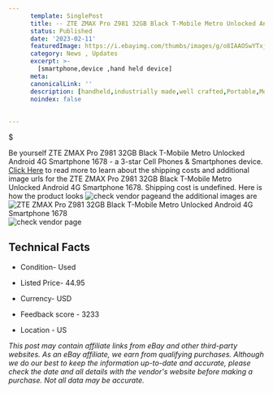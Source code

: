 ```yaml
---
      template: SinglePost
      title: -- ZTE ZMAX Pro Z981 32GB Black T-Mobile Metro Unlocked Android 4G Smartphone 1678
      status: Published
      date: '2023-02-11'
      featuredImage: https://i.ebayimg.com/thumbs/images/g/o8IAAOSwYTxjuOah/s-l225.jpg
      category: News , Updates
      excerpt: >-
        [smartphone,device ,hand held device]
      meta:
      canonicalLink: ''
      description: [handheld,industrially made,well crafted,Portable,Mobile,Compact,Convenient,Lightweight,Maneuverable,Man-portable,Miniature,Carriable,Hand-held,Light,Holdable,Transportable,Mobile device,Pocket-sized,On-the-go,Wireless,Cordless,Compact size,Convenient size, smartphone,device ,hand held device]
      noindex: false
      
        
---
```

$

Be yourself ZTE ZMAX Pro Z981 32GB Black T-Mobile Metro Unlocked Android 4G Smartphone 1678 - a 3-star Cell Phones & Smartphones device. [Click Here](https://www.ebay.com/itm/175563911893?hash=item28e06cb2d5%3Ag%3Ao8IAAOSwYTxjuOah&mkevt=1&mkcid=1&mkrid=711-53200-19255-0&campid=%253CePNCampaignId%253E&customid=%253CreferenceId%253E&toolid=10049) to read more to learn about the shipping costs and additional image urls for the ZTE ZMAX Pro Z981 32GB Black T-Mobile Metro Unlocked Android 4G Smartphone 1678. Shipping cost is undefined. Here is how the product looks ![check vendor page](https://i.ebayimg.com/thumbs/images/g/o8IAAOSwYTxjuOah/s-l225.jpg)and the additional images are![ZTE ZMAX Pro Z981 32GB Black T-Mobile Metro Unlocked Android 4G Smartphone 1678](https://i.ebayimg.com/images/g/o8IAAOSwYTxjuOah/s-l1200.jpg)![check vendor page](https://origin-galleryplus.ebayimg.com/ws/web/175563911893_2_0_1/225x225.jpg,https://origin-galleryplus.ebayimg.com/ws/web/175563911893_3_0_1/225x225.jpg,https://origin-galleryplus.ebayimg.com/ws/web/175563911893_4_0_1/225x225.jpg,https://origin-galleryplus.ebayimg.com/ws/web/175563911893_5_0_1/225x225.jpg,https://origin-galleryplus.ebayimg.com/ws/web/175563911893_6_0_1/225x225.jpg,https://origin-galleryplus.ebayimg.com/ws/web/175563911893_7_0_1/225x225.jpg,https://origin-galleryplus.ebayimg.com/ws/web/175563911893_8_0_1/225x225.jpg,https://origin-galleryplus.ebayimg.com/ws/web/175563911893_9_0_1/225x225.jpg,https://origin-galleryplus.ebayimg.com/ws/web/175563911893_10_0_1/225x225.jpg)



 ## Technical Facts 



     
      

 - Condition- Used 


      

 - Listed Price- 44.95 


      

 - Currency- USD 


      

 - Feedback score - 3233 


      

 - Location - US 


      
      

 *_This post may contain affiliate links from eBay and other third-party websites. As an eBay affiliate, we earn from qualifying purchases. Although we do our best to keep the information up-to-date and accurate, please check the date and all details with the vendor's website before making a purchase. Not all data may be accurate._*






